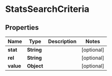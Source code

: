 

# StatsSearchCriteria


## Properties

| Name | Type | Description | Notes |
|------------ | ------------- | ------------- | -------------|
|**stat** | **String** |  |  [optional] |
|**rel** | **String** |  |  [optional] |
|**value** | **Object** |  |  [optional] |



